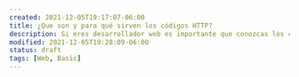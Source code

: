 ```yaml
---
created: 2021-12-05T19:17:07-06:00
title: ¿Que son y para qué sirven los códigos HTTP?
description: Si eres desarrollador web es importante que conozcas los códigos HTTP ya sea para enviar o manejar una respuesta del servidor correctamente
modified: 2021-12-05T19:28:09-06:00
status: draft
tags: [Web, Basic]
---
```


